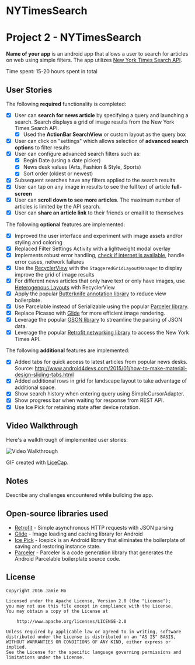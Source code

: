 # NYTimesSearch
# Project 2 - NYTimesSearch

**Name of your app** is an android app that allows a user to search for articles on web using simple filters. The app utilizes [New York Times Search API](http://developer.nytimes.com/docs/read/article_search_api_v2).

Time spent: 15-20 hours spent in total

## User Stories

The following **required** functionality is completed:

* [x] User can **search for news article** by specifying a query and launching a search. Search displays a grid of image results from the New York Times Search API.
  * [x] Used the **ActionBar SearchView** or custom layout as the query box
* [x] User can click on "settings" which allows selection of **advanced search options** to filter results
* [x] User can configure advanced search filters such as:
  * [x] Begin Date (using a date picker)
  * [x] News desk values (Arts, Fashion & Style, Sports)
  * [x] Sort order (oldest or newest)
* [x] Subsequent searches have any filters applied to the search results
* [x] User can tap on any image in results to see the full text of article **full-screen**
* [x] User can **scroll down to see more articles**. The maximum number of articles is limited by the API search.
* [x] User can **share an article link** to their friends or email it to themselves

The following **optional** features are implemented:

* [x] Improved the user interface and experiment with image assets and/or styling and coloring
* [x] Replaced Filter Settings Activity with a lightweight modal overlay
* [x] Implements robust error handling, [check if internet is available](http://guides.codepath.com/android/Sending-and-Managing-Network-Requests#checking-for-network-connectivity), handle error cases, network failures
* [x] Use the [RecyclerView](http://guides.codepath.com/android/Using-the-RecyclerView) with the `StaggeredGridLayoutManager` to display improve the grid of image results
* [x] For different news articles that only have text or only have images, use [Heterogenous Layouts](http://guides.codepath.com/android/Heterogenous-Layouts-inside-RecyclerView) with RecyclerView
* [x] Apply the popular [Butterknife annotation library](http://guides.codepath.com/android/Reducing-View-Boilerplate-with-Butterknife) to reduce view boilerplate.
* [x] Use Parcelable instead of Serializable using the popular [Parceler library](http://guides.codepath.com/android/Using-Parceler).
* [x] Replace Picasso with [Glide](http://inthecheesefactory.com/blog/get-to-know-glide-recommended-by-google/en) for more efficient image rendering.
* [x] Leverage the popular [GSON library](http://guides.codepath.com/android/Using-Android-Async-Http-Client#decoding-with-gson-library) to streamline the parsing of JSON data.
* [x] Leverage the popular [Retrofit networking library](http://guides.codepath.com/android/Consuming-APIs-with-Retrofit) to access the New York Times API.

The following **additional** features are implemented:

* [x] Added tabs for quick access to latest articles from popular news desks.  Source:  http://www.android4devs.com/2015/01/how-to-make-material-design-sliding-tabs.html
* [x] Added additional rows in grid for landscape layout to take advantage of additional space.
* [x] Show search history when entering query using SimpleCursorAdapter.
* [x] Show progress bar when waiting for response from REST API.
* [x] Use Ice Pick for retaining state after device rotation.

## Video Walkthrough

Here's a walkthrough of implemented user stories:

![Video Walkthrough](readme_assets/NYTimesSearch.gif)

GIF created with [LiceCap](http://www.cockos.com/licecap/).

## Notes

Describe any challenges encountered while building the app.

## Open-source libraries used

- [Retrofit](http://square.github.io/retrofit/) - Simple asynchronous HTTP requests with JSON parsing
- [Glide](https://github.com/bumptech/glide) - Image loading and caching library for Android
- [Ice Pick](https://github.com/frankiesardo/icepick) - Icepick is an Android library that eliminates the boilerplate of saving and restoring instance state. 
- [Parceler](https://github.com/johncarl81/parceler) - Parceler is a code generation library that generates the Android Parcelable boilerplate source code.

## License

    Copyright 2016 Jamie Ho

    Licensed under the Apache License, Version 2.0 (the "License");
    you may not use this file except in compliance with the License.
    You may obtain a copy of the License at

        http://www.apache.org/licenses/LICENSE-2.0

    Unless required by applicable law or agreed to in writing, software
    distributed under the License is distributed on an "AS IS" BASIS,
    WITHOUT WARRANTIES OR CONDITIONS OF ANY KIND, either express or implied.
    See the License for the specific language governing permissions and
    limitations under the License.
